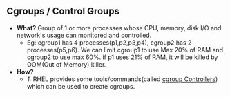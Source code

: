 ## Cgroups / Control Groups
- **What?** Group of 1 or more processes whose CPU, memory, disk I/O and network's usage can monitored and controlled. 
  - Eg: cgroup1 has 4 processes(p1,p2,p3,p4), cgroup2 has 2 processes(p5,p6). We can limit cgroup1 to use Max 20% of RAM and cgroup2 to use max 60%. if p1 uses 21% of RAM, it will be killed by OOM(Out of Memory) killer.
- **How?**
  - *1.* RHEL provides some tools/commands(called [cgroup Controllers](CGroup_Controllers)) which can be used to create cgroups.
